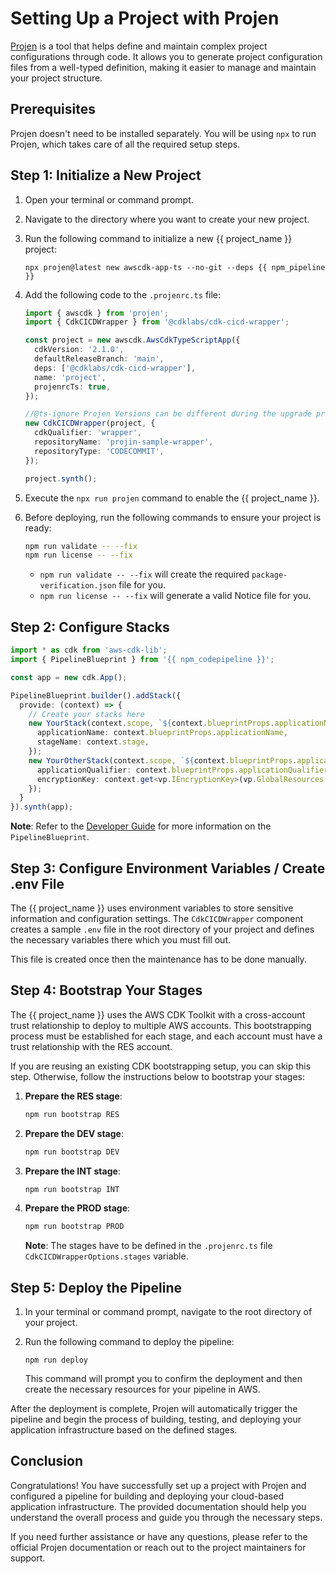 # Setting Up a Project with Projen

[Projen](https://projen.io) is a tool that helps define and maintain complex project configurations through code. It allows you to generate project configuration files from a well-typed definition, making it easier to manage and maintain your project structure.

## Prerequisites

Projen doesn't need to be installed separately. You will be using `npx` to run Projen, which takes care of all the required setup steps.

## Step 1: Initialize a New Project

1. Open your terminal or command prompt.
2. Navigate to the directory where you want to create your new project.
3. Run the following command to initialize a new {{ project_name }} project:

   ```
   npx projen@latest new awscdk-app-ts --no-git --deps {{ npm_pipeline }}
   ```

4. Add the following code to the `.projenrc.ts` file:

   ```typescript
   import { awscdk } from 'projen';
   import { CdkCICDWrapper } from '@cdklabs/cdk-cicd-wrapper';

   const project = new awscdk.AwsCdkTypeScriptApp({
     cdkVersion: '2.1.0',
     defaultReleaseBranch: 'main',
     deps: ['@cdklabs/cdk-cicd-wrapper'],
     name: 'project',
     projenrcTs: true,
   });

   //@ts-ignore Projen Versions can be different during the upgrade process and would resolve complains about assignability issues.
   new CdkCICDWrapper(project, {
     cdkQualifier: 'wrapper',
     repositoryName: 'projin-sample-wrapper',
     repositoryType: 'CODECOMMIT',
   });

   project.synth();
   ```

5. Execute the `npx run projen` command to enable the {{ project_name }}.

6. Before deploying, run the following commands to ensure your project is ready:

   ```bash
   npm run validate -- --fix
   npm run license -- --fix
   ```

   - `npm run validate -- --fix` will create the required `package-verification.json` file for you.
   - `npm run license -- --fix` will generate a valid Notice file for you.

## Step 2: Configure Stacks

```typescript
import * as cdk from 'aws-cdk-lib';
import { PipelineBlueprint } from '{{ npm_codepipeline }}';

const app = new cdk.App();

PipelineBlueprint.builder().addStack({
  provide: (context) => {
    // Create your stacks here
    new YourStack(context.scope, `${context.blueprintProps.applicationName}YourStack`, {
      applicationName: context.blueprintProps.applicationName,
      stageName: context.stage,
    });
    new YourOtherStack(context.scope, `${context.blueprintProps.applicationName}YourOtherStack`, {
      applicationQualifier: context.blueprintProps.applicationQualifier,
      encryptionKey: context.get<vp.IEncryptionKey>(vp.GlobalResources.Encryption)!.kmsKey,
    });
  }
}).synth(app);
```

**Note**: Refer to the [Developer Guide](../developer_guides/index.md) for more information on the `PipelineBlueprint`.

## Step 3: Configure Environment Variables / Create .env File

The {{ project_name }} uses environment variables to store sensitive information and configuration settings. The `CdkCICDWrapper` component creates a sample `.env` file in the root directory of your project and defines the necessary variables there which you must fill out. 

This file is created once then the maintenance has to be done manually.

## Step 4: Bootstrap Your Stages

The {{ project_name }} uses the AWS CDK Toolkit with a cross-account trust relationship to deploy to multiple AWS accounts. This bootstrapping process must be established for each stage, and each account must have a trust relationship with the RES account.

If you are reusing an existing CDK bootstrapping setup, you can skip this step. Otherwise, follow the instructions below to bootstrap your stages:

1. **Prepare the RES stage**:

   ```bash
   npm run bootstrap RES
   ```

2. **Prepare the DEV stage**:

   ```bash
   npm run bootstrap DEV
   ```

3. **Prepare the INT stage**:

   ```bash
   npm run bootstrap INT
   ```

4. **Prepare the PROD stage**:

   ```bash
   npm run bootstrap PROD
   ```

   **Note**: The stages have to be defined in the `.projenrc.ts` file `CdkCICDWrapperOptions.stages` variable.

## Step 5: Deploy the Pipeline

1. In your terminal or command prompt, navigate to the root directory of your project.
2. Run the following command to deploy the pipeline:

   ```
   npm run deploy
   ```

   This command will prompt you to confirm the deployment and then create the necessary resources for your pipeline in AWS.

After the deployment is complete, Projen will automatically trigger the pipeline and begin the process of building, testing, and deploying your application infrastructure based on the defined stages.

## Conclusion

Congratulations! You have successfully set up a project with Projen and configured a pipeline for building and deploying your cloud-based application infrastructure. The provided documentation should help you understand the overall process and guide you through the necessary steps.

If you need further assistance or have any questions, please refer to the official Projen documentation or reach out to the project maintainers for support.